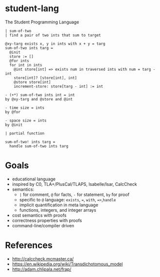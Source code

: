 # student-lang

The Student Programming Language

```
| sum-of-two
| find a pair of two ints that sum to target

@xy-targ exists x, y in ints with x + y = targ
sum-of-two ints targ =
  @init
  store := []
  @for ints
  for int in ints
    @int store[int] => exists num in traversed ints with num = targ - int
    store[int]? [store[int], int]
    @store store[int]
    increment-store: store[targ - int] := int

- (+*) sum-of-two ints int = int
by @xy-targ and @store and @int

- time size = ints
by @for

- space size = ints
by @init

| partial function

sum-of-two! ints targ =
  handle sum-of-two ints targ
```

# Goals

- educational language
- inspired by C0, TLA+/PlusCal/TLAPS, Isabelle/Isar, CalcCheck
- semantics:
  - `|` for comment, `@` for facts, `-` for statement, `by` for proof
  - specific to `@` language: `exists`, `=`, `with`, `=>`,`handle`
  - implicit quantification in meta language
  - functions, integers, and integer arrays
- cost semantics with proofs
- correctness properties with proofs
- command-line/compiler driven


# References

- http://calccheck.mcmaster.ca/
- https://en.wikipedia.org/wiki/Transdichotomous_model
- http://adam.chlipala.net/frap/

